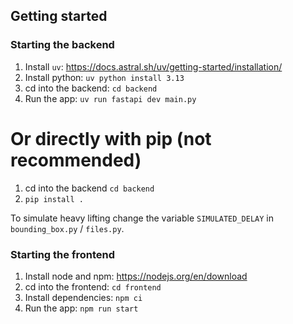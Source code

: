 ## Getting started

### Starting the backend

1. Install `uv`: https://docs.astral.sh/uv/getting-started/installation/
2. Install python: `uv python install 3.13`
3. cd into the backend: `cd backend`
4. Run the app: `uv run fastapi dev main.py`

# Or directly with pip (not recommended)

1. cd into the backend `cd backend`
2. `pip install .`

To simulate heavy lifting change the variable `SIMULATED_DELAY` in `bounding_box.py` / `files.py`.

### Starting the frontend

1. Install node and npm: https://nodejs.org/en/download
2. cd into the frontend: `cd frontend`
3. Install dependencies: `npm ci`
4. Run the app: `npm run start`
